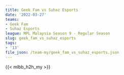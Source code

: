 ```yaml
---
title: Geek Fam vs Suhaz Esports
date: '2022-03-27'
teams:
- Geek Fam
- Suhaz Esports
league: MPL Malaysia Season 9 - Regular Season
slug: geek_fam_vs_suhaz_esports
tags:
- '13'
file_json: /team-my/geek_fam_vs_suhaz_esports.json
---
```


{{< mlbb_h2h_my >}}

